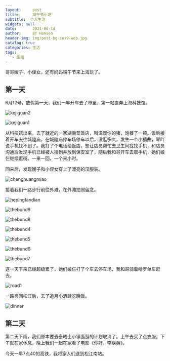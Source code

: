 ```yaml
---
layout:     post
title:      端午节小记
subtitle:  个人生活
widgets: null
date:       2021-06-14
author:     BY Hansen
header-img: img/post-bg-ios9-web.jpg
catalog: true
categories: 生活
tags:
   - 生活
---
```


哥哥嫂子，小侄女，还有妈妈端午节来上海玩了。

## 第一天

6月12号，放假第一天，我们一早开车去了市里，第一站直奔上海科技馆。
<!--more-->

![kejiguan2](https://gitee.com/hangliebe/blog/raw/master/img/life/kejiguan2.jpg)

![kejiguan1](https://gitee.com/hangliebe/blog/raw/master/img/life/kejiguan1.jpg)

从科技馆出来，去了就近的一家湖南菜饭店，叫温暖你的猪，饱餐了一顿。饭后接着开车去往城隍庙，在城隍庙停车场停车以后，没逛多久，发生一个小插曲，琴吖说手机找不到了。我打了个电话给饭店，想让店员帮忙去卫生间找找手机，和店员沟通后发现手机已经被人拾到并放到保安室了，随后我和哥开车去取手机，她们娘仨继续逛街。一来一回，一个来小时。

回来后，发现嫂子和小侄女穿上了漂亮的汉服装。

![chenghuangmiao](https://gitee.com/hangliebe/blog/raw/master/img/life/chenghuangmiao.jpg)

接着我们一路步行前往外滩，在外滩拍照留念。

![hepingfandian](https://gitee.com/hangliebe/blog/raw/master/img/life/hepingfandian.jpg)

![thebund9](https://gitee.com/hangliebe/blog/raw/master/img/life/thebund9.jpg)

![thebund8](https://gitee.com/hangliebe/blog/raw/master/img/life/thebund8.jpg)

![thebund4](https://gitee.com/hangliebe/blog/raw/master/img/life/thebund4.jpg)

![thebund5](https://gitee.com/hangliebe/blog/raw/master/img/life/thebund5.jpg)

![thebund6](https://gitee.com/hangliebe/blog/raw/master/img/life/thebund6.jpg)

![thebund7](https://gitee.com/hangliebe/blog/raw/master/img/life/thebund7.jpg)

这一天下来已经超级累了，她们娘仨打了个车去停车场，我和哥骑着哈罗单车赶去。

![road1](https://gitee.com/hangliebe/blog/raw/master/img/life/road1.jpg)

一路奔回松江后，去了追月小酒肆吃晚饭。

![dinner](https://gitee.com/hangliebe/blog/raw/master/img/life/dinner.jpg)

## 第二天

第二天下雨，我们原本要去泰晤士小镇逛逛的计划取消了。上午去买了点衣服，下午就在家休息，晚上我们一起在家看了电影《你好，李焕英》。

今天一早7点40的高铁，我将家人们送到松江南站。